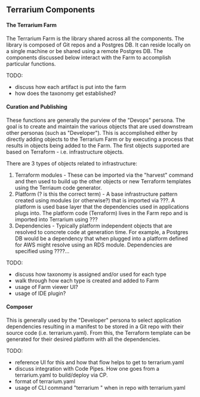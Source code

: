## Terrarium Components

#### The Terrarium Farm
The Terrarium Farm is the library shared across all the components. The library is composed of Git repos and a Postgres DB. It can reside locally on a single machine or be shared using a remote Postgres DB. The components discussed below interact with the Farm to accomplish particular functions.

TODO:
- discuss how each artifact is put into the farm
- how does the taxonomy get established?


#### Curation and Publishing

These functions are generally the purview of the "Devops" persona. The goal is to create and maintain the various objects that are used downstream other personas (such as "Developer"). This is accomplished either by directly adding objects to the Terrarium Farm or by executing a process that results in objects being added to the Farm. The first objects supported are based on Terraform - i.e. infrastructure objects.

There are 3 types of objects related to infrastructure:
1. Terraform modules - These can be imported via the "harvest" command and then used to build up the other objects or new Terraform templates using the Terriaum code generator.
2. Platform (? is this the correct term) - A base infrastructure pattern created using modules (or otherwise?) that is imported via ???. A platform is used base layer that the dependencies used in applications plugs into. The platform code (Terraform) lives in the Farm repo and is imported into Terrarium using ???
3. Dependencies - Typically platform independent objects that are resolved to concrete code at generation time. For example, a Postgres DB would be a dependency that when plugged into a platform defined for AWS might resolve using an RDS module. Dependencies are specified using ????...

TODO:
- discuss how taxonomy is assigned and/or used for each type
- walk through how each type is created and added to Farm
- usage of Farm viewer UI?
- usage of IDE plugin?

#### Composer

This is generally used by the "Developer" persona to select application dependencies resulting in a manifest to be stored in a Git repo with their source code (i.e. terrarium.yaml). From this, the Terraform template can be generated for their desired platform with all the dependencies.

TODO:
- reference UI for this and how that flow helps to get to terrarium.yaml
- discuss integration with Code Pipes. How one goes from a terrarium.yaml to build/deploy via CP.
- format of terrarium.yaml
- usage of CLI command "terrarium <???>" when in repo with terrarium.yaml








